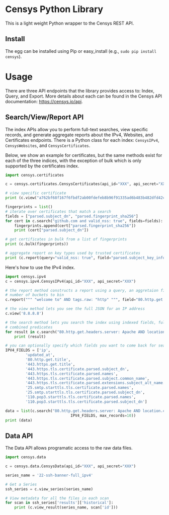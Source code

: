 Censys Python Library
=====================

This is a light weight Python wrapper to the Censys REST API.

Install
-------

The egg can be installed using Pip or easy_install (e.g., `sudo pip install censys`).

Usage
=====

There are three API endpoints that the library provides access to: Index,
Query, and Export. More details about each can be found in the Censys API
documentation: https://censys.io/api.


Search/View/Report API
----------------------

The index APIs allow you to perform full-text searches, view specific records,
and generate aggregate reports about the IPv4, Websites, and Certificates
endpoints. There is a Python class for each index: `CensysIPv4`,
`CensysWebsites`, and `CensysCertificates`. 

Below, we show an example for certificates, but the same methods exist for each 
of the three indices, with the exception of bulk which is only supported by the certificates index.
```python
import censys.certificates

c = censys.certificates.CensysCertificates(api_id="XXX", api_secret="XXX")

# view specific certificate
print (c.view("a762bf68f167f6fbdf2ab00fdefeb8b96f91335ad6b483b482dfd42c179be076"))

fingerprints = list()
# iterate over certificates that match a search
fields = ["parsed.subject_dn", "parsed.fingerprint_sha256"]
for cert in c.search("github.com and valid_nss: true", fields=fields):
	fingerprints.append(cert["parsed.fingerprint_sha256"])
	print (cert["parsed.subject_dn"])

# get certificates in bulk from a list of fingerprints
print (c.bulk(fingerprints))

# aggregate report on key types used by trusted certificates
print (c.report(query="valid_nss: true", field="parsed.subject_key_info.key_algorithm.name"))
```

Here's how to use the IPv4 index.
```python
import censys.ipv4
c = censys.ipv4.CensysIPv4(api_id="XXX", api_secret="XXX")

# the report method constructs a report using a query, an aggretaion field, and the 
# number of buckets to bin
c.report(""" "welcome to" AND tags.raw: "http" """, field="80.http.get.headers.server.raw", buckets=5)

# the view method lets you see the full JSON for an IP address
c.view('8.8.8.8')

# the search method lets you search the index using indexed fields, full text, and 
# combined predicates
for result in c.search("80.http.get.headers.server: Apache AND location.country: Japan", max_records=10):
    print (result)

# you can optionally specify which fields you want to come back for search results
IPV4_FIELDS = ['ip',
		 'updated_at',
		 '80.http.get.title',
		 '443.https.get.title',
		 '443.https.tls.certificate.parsed.subject_dn',
		 '443.https.tls.certificate.parsed.names',
		 '443.https.tls.certificate.parsed.subject.common_name',
		 '443.https.tls.certificate.parsed.extensions.subject_alt_name.dns_names',
		 '25.smtp.starttls.tls.certificate.parsed.names',
		 '25.smtp.starttls.tls.certificate.parsed.subject_dn',
		 '110.pop3.starttls.tls.certificate.parsed.names',
		 '110.pop3.starttls.tls.certificate.parsed.subject_dn']

data = list(c.search("80.http.get.headers.server: Apache AND location.country: Japan", 
                             IPV4_FIELDS, max_records=10))		 
print (data)
```

Data API
--------

The Data API allows programatic access to the raw data files.

```python
import censys.data

c = censys.data.CensysData(api_id="XXX", api_secret="XXX")

series_name = '22-ssh-banner-full_ipv4'

# Get a Series
ssh_series = c.view_series(series_name)

# View metadata for all the files in each scan
for scan in ssh_series['results']['historical']:
    print (c.view_result(series_name, scan['id']))
```
